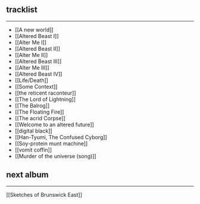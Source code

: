 ## tracklist
___
- [[A new world]]
- [[Altered Beast I]]
- [[Alter Me I]]
- [[Altered Beast II]]
- [[Alter Me II]]
- [[Altered Beast III]]
- [[Alter Me III]]
- [[Altered Beast IV]]
- [[Life/Death]]
- [[Some Context]]
- [[the reticent raconteur]]
- [[The Lord of Lightning]]
- [[The Balrog]]
- [[The Floating Fire]]
- [[The acrid Corpse]]
- [[Welcome to an altered future]]
- [[digital black]]
- [[Han-Tyumi, The Confused Cyborg]]
- [[Soy-protein munt machine]]
- [[vomit coffin]]
- [[Murder of the universe (song)]]

## next album
___
[[Sketches of Brunswick East]]
